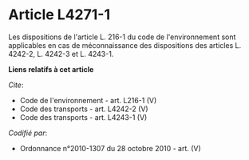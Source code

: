 # Article L4271-1

Les dispositions de l'article L. 216-1 du code de l'environnement sont applicables en cas de méconnaissance des dispositions
des articles L. 4242-2, L. 4242-3 et L. 4243-1.

**Liens relatifs à cet article**

_Cite_:

  - Code de l'environnement - art. L216-1 (V)
  - Code des transports - art. L4242-2 (V)
  - Code des transports - art. L4243-1 (V)

_Codifié par_:

  - Ordonnance n°2010-1307 du 28 octobre 2010 - art. (V)
